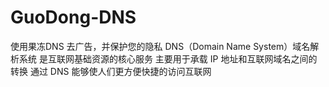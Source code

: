 # GuoDong-DNS
使用果冻DNS
去广告，并保护您的隐私
DNS（Domain Name System）域名解析系统
是互联网基础资源的核心服务
主要用于承载 IP 地址和互联网域名之间的转换
通过 DNS 能够使人们更方便快捷的访问互联网
